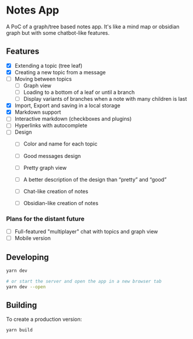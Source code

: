 # Notes App

A PoC of a graph/tree based notes app. It's like a mind map or obsidian graph but with some chatbot-like features.

## Features

- [x] Extending a topic (tree leaf)
- [x] Creating a new topic from a message
- [ ] Moving between topics
  - [ ] Graph view
  - [ ] Loading to a bottom of a leaf or until a branch
  - [ ] Display variants of branches when a note with many children is last
- [x] Import, Export and saving in a local storage
- [x] Markdown support
- [ ] Interactive markdown (checkboxes and plugins)
- [ ] Hyperlinks with autocomplete
- [ ] Design
  - [ ] Color and name for each topic
  - [ ] Good messages design
  - [ ] Pretty graph view
  - [ ] A better description of the design than “pretty” and “good”
  - [ ] Chat-like creation of notes
  - [ ] Obsidian-like creation of notes


### Plans for the distant future

- [ ] Full-featured "multiplayer" chat with topics and graph view
- [ ] Mobile version

## Developing

```bash
yarn dev

# or start the server and open the app in a new browser tab
yarn dev --open
```

## Building

To create a production version:

```bash
yarn build
```
